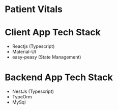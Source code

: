 # Patient Vitals

# Client App Tech Stack

- Reactjs (Typescript)
- Material-UI
- easy-peasy (State Management)

# Backend App Tech Stack

- NestJs (Typescript)
- TypeOrm
- MySql
